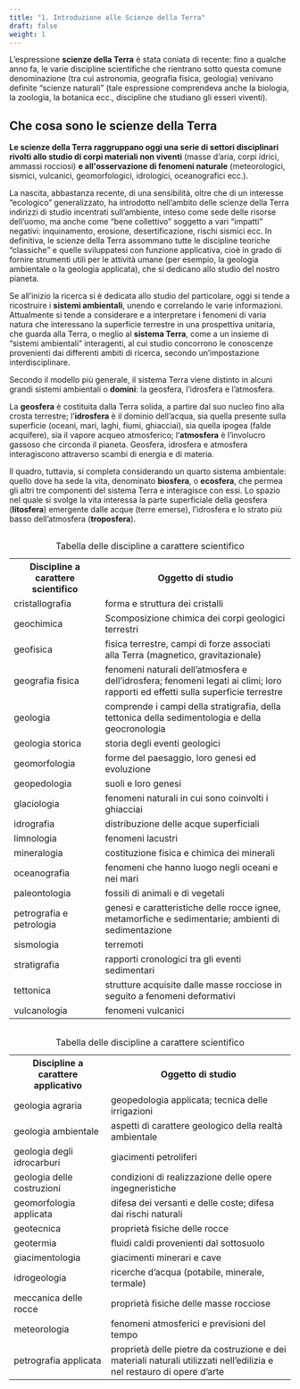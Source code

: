 ```yaml
---
title: "1. Introduzione alle Scienze della Terra"
draft: false
weight: 1
---
```


L’espressione **scienze della Terra** è stata coniata di recente: fino a qualche anno fa, le varie discipline scientifiche che rientrano sotto questa comune denominazione (tra cui astronomia, geografia fisica, geologia) venivano definite “scienze naturali” (tale espressione comprendeva anche la biologia, la zoologia, la botanica ecc., discipline che studiano gli esseri viventi).

## Che cosa sono le scienze della Terra

**Le scienze della Terra raggruppano oggi una serie di settori disciplinari rivolti allo studio di corpi materiali non viventi** (masse d’aria, corpi idrici, ammassi rocciosi) **e all'osservazione di fenomeni naturale** (meteorologici, sismici, vulcanici, geomorfologici, idrologici, oceanografici ecc.).

La nascita, abbastanza recente, di una sensibilità, oltre che di un interesse “ecologico” generalizzato, ha introdotto nell’ambito delle scienze della Terra indirizzi di studio incentrati sull’ambiente, inteso come sede delle risorse dell’uomo, ma anche come “bene collettivo” soggetto a vari “impatti” negativi: inquinamento, erosione, desertificazione, rischi sismici ecc. In definitiva, le scienze della Terra assommano tutte le discipline teoriche “classiche” e quelle sviluppatesi con funzione applicativa, cioè in grado di fornire strumenti utili per le attività umane (per esempio, la geologia ambientale o la geologia applicata), che si dedicano allo studio del nostro pianeta.

Se all’inizio la ricerca si è dedicata allo studio del particolare, oggi si tende a ricostruire i **sistemi ambientali**, unendo e correlando le varie informazioni. Attualmente si tende a considerare e a interpretare i fenomeni di varia natura che interessano la superficie terrestre in una prospettiva unitaria, che guarda alla Terra, o meglio al **sistema Terra**, come a un insieme di “sistemi ambientali” interagenti, al cui studio concorrono le conoscenze provenienti dai differenti ambiti di ricerca, secondo un’impostazione interdisciplinare.

Secondo il modello più generale, il sistema Terra viene distinto in alcuni grandi sistemi ambientali o **domini**: la geosfera, l’idrosfera e l’atmosfera.

La **geosfera** è costituita dalla Terra solida, a partire dal suo nucleo fino alla crosta terrestre; l’**idrosfera** è il dominio dell’acqua, sia quella presente sulla superficie (oceani, mari, laghi, fiumi, ghiacciai), sia quella ipogea (falde acquifere), sia il vapore acqueo atmosferico; l’**atmosfera** è l’involucro gassoso che circonda il pianeta. Geosfera, idrosfera e atmosfera interagiscono attraverso scambi di energia e di materia.

Il quadro, tuttavia, si completa considerando un quarto sistema ambientale: quello dove ha sede la vita, denominato **biosfera**, o **ecosfera**, che permea gli altri tre componenti del sistema Terra e interagisce con essi. Lo spazio nel quale si svolge la vita interessa la parte superficiale della geosfera (**litosfera**) emergente dalle acque (terre emerse), l’idrosfera e lo strato più basso dell’atmosfera (**troposfera**).

<div style="overflow-x:auto;" class="TableData">
<table>
  <caption>Tabella delle discipline a carattere scientifico</caption>
  <tr>
    <th>Discipline a carattere scientifico</th>
    <th>Oggetto di studio</th>
  </tr>
  <tr>
    <td>cristallografia</td>
    <td>forma e struttura dei cristalli</td>
  </tr>
  <tr>
    <td>geochimica</td>
    <td>Scomposizione chimica dei corpi geologici terrestri</td>
  </tr>
  <tr>
    <td>geofisica</td>
    <td>fisica terrestre, campi di forze associati alla Terra (magnetico, gravitazionale)</td>
  </tr>
  <tr>
    <td>geografia fisica</td>
    <td>fenomeni naturali dell’atmosfera e dell’idrosfera; fenomeni legati ai climi; loro rapporti ed effetti sulla superficie terrestre</td>
  </tr>
  <tr>
    <td>geologia</td>
    <td>comprende i campi della stratigrafia, della tettonica della sedimentologia e della geocronologia</td>
  </tr>
  <tr>
    <td>geologia storica</td>
    <td>storia degli eventi geologici</td>
  </tr>
  <tr>
    <td>geomorfologia</td>
    <td>forme del paesaggio, loro genesi ed evoluzione</td>
  </tr>
  <tr>
    <td>geopedologia</td>
    <td>suoli e loro genesi</td>
  </tr>
  <tr>
    <td>glaciologia</td>
    <td>fenomeni naturali in cui sono coinvolti i ghiacciai</td>
  </tr>
  <tr>
    <td>idrografia</td>
    <td>distribuzione delle acque superficiali<br></td>
  </tr>
  <tr>
    <td>limnologia</td>
    <td>fenomeni lacustri</td>
  </tr>
  <tr>
    <td>mineralogia</td>
    <td>costituzione fisica e chimica dei minerali</td>
  </tr>
  <tr>
    <td>oceanografia</td>
    <td>fenomeni che hanno luogo negli oceani e nei mari</td>
  </tr>
  <tr>
    <td>paleontologia</td>
    <td>fossili di animali e di vegetali</td>
  </tr>
  <tr>
    <td>petrografia e petrologia</td>
    <td>genesi e caratteristiche delle rocce ignee, metamorfiche e sedimentarie; ambienti di sedimentazione</td>
  </tr>
  <tr>
    <td>sismologia</td>
    <td>terremoti</td>
  </tr>
  <tr>
    <td>stratigrafia</td>
    <td>rapporti cronologici tra gli eventi sedimentari</td>
  </tr>
  <tr>
    <td>tettonica</td>
    <td>strutture acquisite dalle masse rocciose in seguito a fenomeni deformativi</td>
  </tr>
  <tr>
    <td>vulcanologia</td>
    <td>fenomeni vulcanici</td>
  </tr>
</table>
</div>

<div style="overflow-x:auto;" class="TableData">
<table>
  <caption>Tabella delle discipline a carattere scientifico</caption>
  <tr>
    <th>Discipline a carattere applicativo</th>
    <th>Oggetto di studio</th>
  </tr>
  <tr>
    <td>geologia agraria</td>
    <td>geopedologia applicata; tecnica delle irrigazioni</td>
  </tr>
  <tr>
    <td>geologia ambientale</td>
    <td>aspetti di carattere geologico della realtà ambientale</td>
  </tr>
  <tr>
    <td>geologia degli idrocarburi</td>
    <td>giacimenti petroliferi</td>
  </tr>
  <tr>
    <td>geologia delle costruzioni</td>
    <td>condizioni di realizzazione delle opere ingegneristiche</td>
  </tr>
  <tr>
    <td>geomorfologia applicata</td>
    <td>difesa dei versanti e delle coste; difesa dai rischi naturali</td>
  </tr>
  <tr>
    <td>geotecnica</td>
    <td>proprietà fisiche delle rocce</td>
  </tr>
  <tr>
    <td>geotermia</td>
    <td>fluidi caldi provenienti dal sottosuolo</td>
  </tr>
  <tr>
    <td>giacimentologia</td>
    <td>giacimenti minerari e cave</td>
  </tr>
  <tr>
    <td>idrogeologia</td>
    <td>ricerche d’acqua (potabile, minerale, termale)</td>
  </tr>
  <tr>
    <td>meccanica delle rocce</td>
    <td>proprietà fisiche delle masse rocciose</td>
  </tr>
  <tr>
    <td>meteorologia</td>
    <td>fenomeni atmosferici e previsioni del tempo</td>
  </tr>
  <tr>
    <td>petrografia applicata</td>
    <td>proprietà delle pietre da costruzione e dei materiali naturali utilizzati nell’edilizia e nel restauro di opere d’arte</td>
  </tr>
</table>
</div>